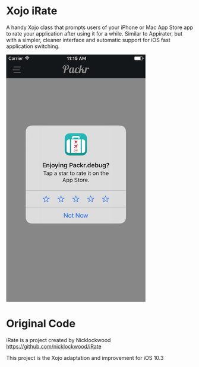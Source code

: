 # Xojo iRate
A handy Xojo class that prompts users of your iPhone or Mac App Store app to rate your application after using it for a while. Similar to Appirater, but with a simpler, cleaner interface and automatic support for iOS fast application switching.




![iRate Screenshot](/Screenshots/iRate_on_iOS_10.3.png)



# Original Code

iRate is a project created by Nicklockwood https://github.com/nicklockwood/iRate

This project is the Xojo adaptation and improvement for iOS 10.3

